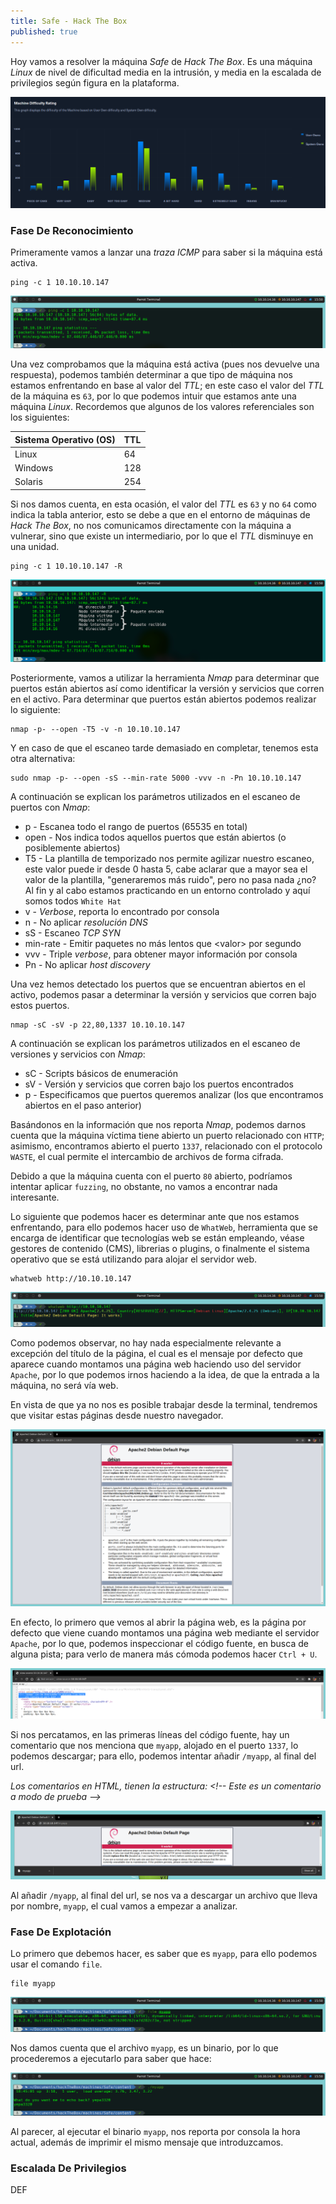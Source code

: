 ```yaml
---
title: Safe - Hack The Box
published: true
---
```


Hoy vamos a resolver la máquina _Safe_ de _Hack The Box_. Es una máquina _Linux_ de nivel de dificultad media en la intrusión, y media en la escalada de privilegios según figura en la plataforma. 

![](https://raw.githubusercontent.com/MateoNitro550/MateoNitro550.github.io/master/assets/2021-12-27-Safe-Hack-The-Box/1.png)

### [](#header-3)Fase De Reconocimiento

Primeramente vamos a lanzar una _traza ICMP_ para saber si la máquina está activa.

```
ping -c 1 10.10.10.147
```

![](https://raw.githubusercontent.com/MateoNitro550/MateoNitro550.github.io/master/assets/2021-12-27-Safe-Hack-The-Box/2.png)

Una vez comprobamos que la máquina está activa (pues nos devuelve una respuesta), podemos también determinar a que tipo de máquina nos estamos enfrentando en base al valor del _TTL_; en este caso el valor del _TTL_ de la máquina es `63`, por lo que podemos intuir que estamos ante una máquina _Linux_. Recordemos que algunos de los valores referenciales son los siguientes:

| Sistema Operativo (OS) | TTL |
|:-----------------------|:----|
| Linux                  | 64  |
| Windows                | 128 |
| Solaris                | 254 | 

Si nos damos cuenta, en esta ocasión, el valor del _TTL_ es `63` y no `64` como indica la tabla anterior, esto se debe a que en el entorno de máquinas de _Hack The Box_, no nos comunicamos directamente con la máquina a vulnerar, sino que existe un intermediario, por lo que el _TTL_ disminuye en una unidad.

```
ping -c 1 10.10.10.147 -R                               
``` 

![](https://raw.githubusercontent.com/MateoNitro550/MateoNitro550.github.io/master/assets/2021-12-27-Safe-Hack-The-Box/3.png)

Posteriormente, vamos a utilizar la herramienta _Nmap_ para determinar que puertos están abiertos así como identificar la versión y servicios que corren en el activo. Para determinar que puertos están abiertos podemos realizar lo siguiente:

```
nmap -p- --open -T5 -v -n 10.10.10.147
```

Y en caso de que el escaneo tarde demasiado en completar, tenemos esta otra alternativa:

``` 
sudo nmap -p- --open -sS --min-rate 5000 -vvv -n -Pn 10.10.10.147
```

A continuación se explican los parámetros utilizados en el escaneo de puertos con _Nmap_:

* p - Escanea todo el rango de puertos (65535 en total)
* open - Nos indica todos aquellos puertos que están abiertos (o posiblemente abiertos)
* T5 - La plantilla de temporizado nos permite agilizar nuestro escaneo, este valor puede ir desde 0 hasta 5, cabe aclarar que a mayor sea el valor de la plantilla, "generaremos más ruido", pero no pasa nada ¿no? Al fin y al cabo estamos practicando en un entorno controlado y aquí somos todos `White Hat`
* v - _Verbose_, reporta lo encontrado por consola
* n - No aplicar _resolución DNS_
* sS - Escaneo _TCP SYN_
* min-rate - Emitir paquetes no más lentos que \<valor\> por segundo
* vvv - Triple _verbose_, para obtener mayor información por consola
* Pn - No aplicar _host discovery_

Una vez hemos detectado los puertos que se encuentran abiertos en el activo, podemos pasar a determinar la versión y servicios que corren bajo estos puertos.

```  
nmap -sC -sV -p 22,80,1337 10.10.10.147
```

A continuación se explican los parámetros utilizados en el escaneo de versiones y servicios con _Nmap_:

* sC - Scripts básicos de enumeración
* sV - Versión y servicios que corren bajo los puertos encontrados
* p - Especificamos que puertos queremos analizar (los que encontramos abiertos en el paso anterior)

Basándonos en la información que nos reporta _Nmap_, podemos darnos cuenta que la máquina víctima tiene abierto un puerto relacionado con `HTTP`; asimismo, encontramos abierto el puerto `1337`, relacionado con el protocolo `WASTE`, el cual permite el intercambio de archivos de forma cifrada.

Debido a que la máquina cuenta con el puerto `80` abierto, podríamos intentar aplicar `fuzzing`, no obstante, no vamos a encontrar nada interesante. 

Lo siguiente que podemos hacer es determinar ante que nos estamos enfrentando, para ello podemos hacer uso de `WhatWeb`, herramienta que se encarga de identificar que tecnologías web se están empleando, véase gestores de contenido (CMS), librerias o plugins, o finalmente el sistema operativo que se está utilizando para alojar el servidor web.

```
whatweb http://10.10.10.147
```

![](https://raw.githubusercontent.com/MateoNitro550/MateoNitro550.github.io/master/assets/2021-12-27-Safe-Hack-The-Box/4.png)

Como podemos observar, no hay nada especialmente relevante a excepción del título de la página, el cual es el mensaje por defecto que aparece cuando montamos una página web haciendo uso del servidor `Apache`, por lo que podemos irnos haciendo a la idea, de que la entrada a la máquina, no será vía web.

En vista de que ya no nos es posible trabajar desde la terminal, tendremos que visitar estas páginas desde nuestro navegador.

![](https://raw.githubusercontent.com/MateoNitro550/MateoNitro550.github.io/master/assets/2021-12-27-Safe-Hack-The-Box/5.png)

En efecto, lo primero que vemos al abrir la página web, es la página por defecto que viene cuando montamos una página web mediante el servidor `Apache`, por lo que, podemos inspeccionar el código fuente, en busca de alguna pista; para verlo de manera más cómoda podemos hacer `Ctrl + U`.

![](https://raw.githubusercontent.com/MateoNitro550/MateoNitro550.github.io/master/assets/2021-12-27-Safe-Hack-The-Box/6.png)

Si nos percatamos, en las primeras líneas del código fuente, hay un comentario que nos menciona que `myapp`, alojado en el puerto `1337`, lo podemos descargar; para ello, podemos intentar añadir `/myapp`, al final del url.

_Los comentarios en HTML, tienen la estructura: \<!\-\- Este es un comentario a modo de prueba \-\-\>_

![](https://raw.githubusercontent.com/MateoNitro550/MateoNitro550.github.io/master/assets/2021-12-27-Safe-Hack-The-Box/7.png)

Al añadir `/myapp`, al final del url, se nos va a descargar un archivo que lleva por nombre, `myapp`, el cual vamos a empezar a analizar. 

### [](#header-3)Fase De Explotación

Lo primero que debemos hacer, es saber que es `myapp`, para ello podemos usar el comando `file`.

```
file myapp
```

![](https://raw.githubusercontent.com/MateoNitro550/MateoNitro550.github.io/master/assets/2021-12-27-Safe-Hack-The-Box/8.png)

Nos damos cuenta que el archivo `myapp`, es un binario, por lo que procederemos a ejecutarlo para saber que hace:

![](https://raw.githubusercontent.com/MateoNitro550/MateoNitro550.github.io/master/assets/2021-12-27-Safe-Hack-The-Box/9.png)

Al parecer, al ejecutar el binario `myapp`, nos reporta por consola la hora actual, además de imprimir el mismo mensaje que introduzcamos.



### [](#header-3)Escalada De Privilegios

DEF
